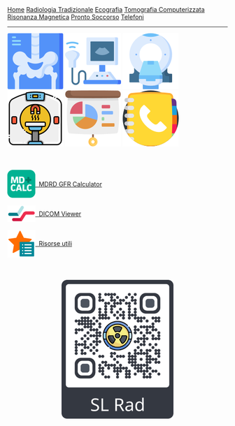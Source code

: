 <!---Nemo vir est qui mundum non reddat meliorem-->

<head>
  <link rel="shortcut icon" type="image/x-icon" href="favicon.ico" />
  <title>SL Rad Vademecum</title> 
</head>

<div class="topnav">
  <a href="index.html">Home</a>
  <a href="radiologia_tradizionale.html">Radiologia Tradizionale</a>
  <a href="ecografia.html">Ecografia</a>
  <a href="tomografia_computerizzata.html">Tomografia Computerizzata</a>
  <a href="risonanza_magnetica.html">Risonanza Magnetica</a>
  <a href="pronto_soccorso.html">Pronto Soccorso</a>
  <a href="contatti.html">Telefoni</a>
</div>

---

<div class="homepage-icons">
  <a href="radiologia_tradizionale.html"><img src="icons/x-rays.png" /></a>
  <a href="ecografia.html"><img src="icons/ultrasound.png" /></a>
  <a href="tomografia_computerizzata.html"><img src="icons\ct-scan.png" /></a>
  <a href="risonanza_magnetica.html"><img src="icons\mri.png" /></a>
  <a href="case_meet.html"><img src="icons\presentation.png" /></a>
  <a href="contatti.html"><img src="icons\phone-book.png" /></a>
</div>

<br>
<br>
<br>

<div style="text-align: center;" class="usefull-links">
  <a style="text-align: center; word-break: break-word; display: flex; align-items: center;" href="https://www.mdcalc.com/mdrd-gfr-equation" target="_blank" rel="noopener noreferrer"><img src="icons\MDCalc-logo.png" width="64px" /> &nbsp; MDRD GFR Calculator</a>
  <br>
  <a style="text-align: center; word-break: break-word; display: flex; align-items: center;" href="https://dicomviewer.net/" target="_blank" rel="noopener noreferrer"><img src="icons\DICOM-viewer.png" width="64px" /> &nbsp; DICOM Viewer</a>
  <br>
  <a style="text-align: center; word-break: break-word; display: flex; align-items: center;" href="https://sl-rad.github.io/SL-Rad-Vademecum/risorse_utili.html"><img src="icons\risorse-utili.png" width="64px" /> &nbsp; Risorse utili</a>
</div>

<br>
<br>
<br>

<div style="text-align: center;" class="qr-code">
<img src="qr code\QR_code_SL-Rad.png" width="256px"/>
</div>